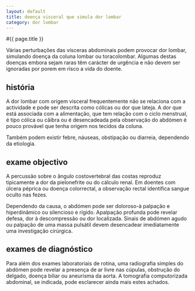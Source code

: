 ```yaml
---
layout: default
title: doença visceral que simula dor lombar
category: dor lombar
---
```


#{{ page.title }}

Várias perturbações das vísceras abdominais podem provocar dor lombar, simulando doença da coluna lombar ou toracolombar. Algumas destas doenças embora sejam raras têm carácter de urgência e não devem ser ignoradas por porem em risco a vida do doente.
<h2>história</h2>
A dor lombar com origem visceral frequentemente não se relaciona com a actividade e pode ser descrita como cólicas ou dor que lateja. A dor que está associada com a alimentação, que tem relação com o ciclo menstrual, é tipo cólica ou cãibra ou é desencadeada pela observação do abdómen é pouco provável que tenha origem nos tecidos da coluna.

Também podem existir febre, náuseas, obstipação ou diarreia, dependendo da etiologia.
<h2>exame objectivo</h2>
A percussão sobre o ângulo costovertebral das costas reproduz tipicamente a dor da pielonefrite ou do cálculo renal. Em doentes com úlcera péprica ou doença colorrectal, a observação rectal identifica sangue oculto nas fezes.

Dependendo da causa, o abdómen pode ser doloroso-à palpação e hiperdinâmico ou silencioso e rígido. Apalpação profunda pode revelar defesa, dor à descompressão ou dor localizada. Sinais de abdómen agudo ou palpação de uma massa pulsátil devem desencadear imediatamente uma investigação cirúrgica.
<h2>exames de diagnóstico</h2>
Para além dos exames laboratoriais de rotina, uma radiografia simples do abdómen pode revelar a presença de ar livre nas cúpulas, obstrução do delgado, doença biliar ou aneurisma da aorta. A tomografia computorizada abdominal, se indicada, pode esclarecer ainda mais estes achados.
